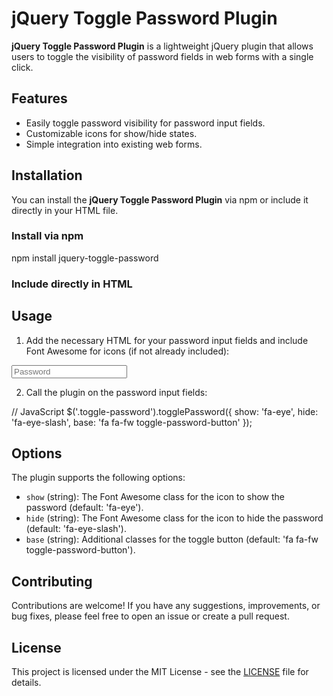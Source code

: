 # jQuery Toggle Password Plugin

**jQuery Toggle Password Plugin** is a lightweight jQuery plugin that allows users to toggle the visibility of password fields in web forms with a single click.

## Features

- Easily toggle password visibility for password input fields.
- Customizable icons for show/hide states.
- Simple integration into existing web forms.

## Installation

You can install the **jQuery Toggle Password Plugin** via npm or include it directly in your HTML file.

### Install via npm

npm install jquery-toggle-password

### Include directly in HTML

<script src="https://code.jquery.com/jquery-3.6.0.min.js"></script>
<script src="toggle-password.js"></script>
<link rel="stylesheet" href="toggle-password.css">

## Usage

1. Add the necessary HTML for your password input fields and include Font Awesome for icons (if not already included):

<!-- HTML -->
<input type="password" class="toggle-password" id="password" placeholder="Password">
<span class="fa fa-fw fa-eye toggle-password-button" toggle="#password"></span>

2. Call the plugin on the password input fields:

// JavaScript
$('.toggle-password').togglePassword({
    show: 'fa-eye',
    hide: 'fa-eye-slash',
    base: 'fa fa-fw toggle-password-button'
});

## Options

The plugin supports the following options:

- `show` (string): The Font Awesome class for the icon to show the password (default: 'fa-eye').
- `hide` (string): The Font Awesome class for the icon to hide the password (default: 'fa-eye-slash').
- `base` (string): Additional classes for the toggle button (default: 'fa fa-fw toggle-password-button').

## Contributing

Contributions are welcome! If you have any suggestions, improvements, or bug fixes, please feel free to open an issue or create a pull request.

## License

This project is licensed under the MIT License - see the [LICENSE](LICENSE) file for details.
